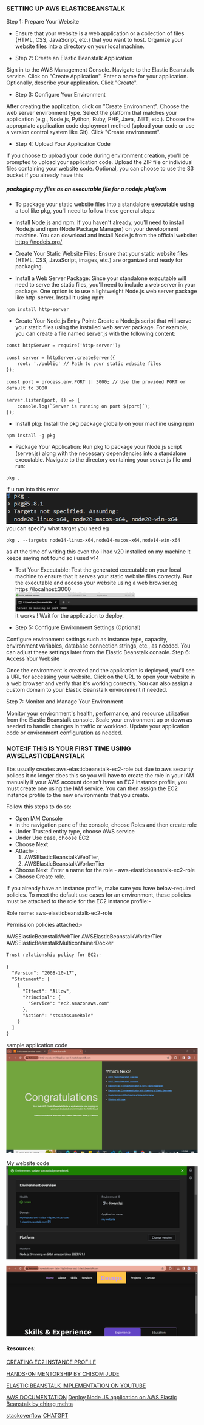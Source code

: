 ### SETTING UP AWS ELASTICBEANSTALK
Step 1: Prepare Your Website

* Ensure that your website is a web application or a collection of files (HTML, CSS, JavaScript, etc.) that you want to host. Organize your website files into a directory on your local machine.

* Step 2: Create an Elastic Beanstalk Application

Sign in to the AWS Management Console.
Navigate to the Elastic Beanstalk service.
Click on "Create Application".
Enter a name for your application.
Optionally, describe your application.
Click "Create".
* Step 3: Configure Your Environment

After creating the application, click on "Create Environment".
Choose the web server environment type.
Select the platform that matches your application (e.g., Node.js, Python, Ruby, PHP, Java, .NET, etc.).
Choose the appropriate application code deployment method (upload your code or use a version control system like Git).
Click "Create environment".

* Step 4: Upload Your Application Code

If you choose to upload your code during environment creation, you'll be prompted to upload your application code.
Upload the ZIP file or individual files containing your website code.
Optional, you can choose to use the S3 bucket if you already have this 
##### packaging  my files as an executable file for a nodejs platform
- To package your static website files into a standalone executable using a tool like pkg, you'll need to follow these general steps:

- Install Node.js and npm: If you haven't already, you'll need to install Node.js and npm (Node Package Manager) on your development machine. You can download and install Node.js from the official website: https://nodejs.org/

- Create Your Static Website Files: Ensure that your static website files (HTML, CSS, JavaScript, images, etc.) are organized and ready for packaging.

- Install a Web Server Package: Since your standalone executable will need to serve the static files, you'll need to include a web server in your package. One option is to use a lightweight Node.js web server package like http-server. Install it using npm:
```
npm install http-server
```
- Create Your Node.js Entry Point: Create a Node.js script that will serve your static files using the installed web server package. For example, you can create a file named server.js with the following content:
```
const httpServer = require('http-server');

const server = httpServer.createServer({
    root: './public' // Path to your static website files
});

const port = process.env.PORT || 3000; // Use the provided PORT or default to 3000

server.listen(port, () => {
    console.log(`Server is running on port ${port}`);
});

```

- Install pkg: Install the pkg package globally on your machine using npm
```
npm install -g pkg

```

- Package Your Application: Run pkg to package your Node.js script (server.js) along with the necessary dependencies into a standalone executable. Navigate to the directory containing your server.js file and run:
```
pkg .

```
if u run into this error
![alt text](images/image-1.png)
you can specify what target you need eg
```
pkg . --targets node14-linux-x64,node14-macos-x64,node14-win-x64
```
as at the time of writing this even tho i had v20 installed on my machine it keeps saying not found so i used v14
- Test Your Executable: Test the generated executable on your local machine to ensure that it serves your static website files correctly. Run the executable and access your website using a web browser.eg https://localhost:3000
![alt text](images/image-3.png)
it works !
Wait for the application to deploy.
* Step 5: Configure Environment Settings (Optional)

Configure environment settings such as instance type, capacity, environment variables, database connection strings, etc., as needed.
You can adjust these settings later from the Elastic Beanstalk console.
Step 6: Access Your Website

Once the environment is created and the application is deployed, you'll see a URL for accessing your website.
Click on the URL to open your website in a web browser and verify that it's working correctly.
You can also assign a custom domain to your Elastic Beanstalk environment if needed.

Step 7: Monitor and Manage Your Environment

Monitor your environment's health, performance, and resource utilization from the Elastic Beanstalk console. Scale your environment up or down as needed to handle changes in traffic or workload. Update your application code or environment configuration as needed.

### NOTE:IF THIS IS YOUR FIRST TIME USING AWSELASTICBEANSTALK 
Ebs usually creates  aws-elasticbeanstalk-ec2-role but due to aws security polices it no longer does this so you will have to create the role in your IAM manually 
if your AWS account doesn’t have an EC2 instance profile, you must create one using the IAM service. You can then assign the EC2 instance profile to the new environments that you create.

Follow this steps to do so:

- Open IAM Console 
- In the navigation pane of the console, choose Roles and then create role
- Under Trusted entity type, choose AWS service 
- Under Use case, choose EC2 
- Choose Next 
- Attach- :
  1. AWSElasticBeanstalkWebTier,
  2. AWSElasticBeanstalkWorkerTier
- Choose Next :Enter a name for the role - aws-elasticbeanstalk-ec2-role 
- Choose Create role.

If you already have an instance profile, make sure you have below-required policies. To meet the default use cases for an environment, these policies must be attached to the role for the EC2 instance profile:-

Role name: aws-elasticbeanstalk-ec2-role

Permission policies attached:-

AWSElasticBeanstalkWebTier
AWSElasticBeanstalkWorkerTier
AWSElasticBeanstalkMulticontainerDocker
```
Trust relationship policy for EC2:-

{
  "Version": "2008-10-17",
  "Statement": [
    {
      "Effect": "Allow",
      "Principal": {
        "Service": "ec2.amazonaws.com"
      },
      "Action": "sts:AssumeRole"
    }
  ]
}

```
sample application code
![alt text](images/image.png)

My website code 
![alt text](images/image6.png)

![alt text](images/image-7.png)
#### Resources:

[CREATING EC2 INSTANCE PROFILE](https://stackoverflow.com/questions/30790666/error-with-not-existing-instance-profile-while-trying-to-get-a-django-project-ru/76620598#76620598)

[HANDS-ON MENTORSHIP BY CHISOM JUDE](https://github.com/genejike/Hands-on-Devops-Project/blob/master/Project-02/02%20-%20AWS/buildonaws.md)

[ELASTIC BEANSTALK IMPLEMENTATION ON YOUTUBE  ](https://www.youtube.com/watch?v=3h7PMHnilkM)

[AWS DOCUMENTATION](https://docs.aws.amazon.com/elasticbeanstalk/latest/dg/GettingStarted.CreateApp.html)
[Deploy Node JS application on AWS Elastic Beanstalk by chirag mehta](https://medium.com/@chiragmehta900/deploy-node-js-application-on-aws-elastic-beanstalk-dec0d420955a#:~:text=The%20first%20step%20is%20to,a%20name%20to%20your%20app.&text=Choose%20Managed%20platform%20in%20%22Platform%20type%22%2C%20and%20Node.)

[stackoverflow](https://stackoverflow.com/questions/68138996/nodejs-pkg-property-bin-does-not-exist-in-package-json?newreg=889b0e518ba64e7e8de3d286af144619)
[CHATGPT](https://chat.openai.com/share/7cfd4f2d-9bb6-461c-a589-a1af7e2f7f55)